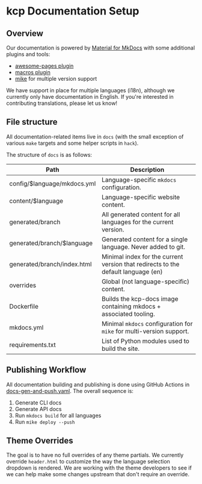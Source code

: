 # kcp Documentation Setup

## Overview

Our documentation is powered by [Material for MkDocs](https://squidfunk.github.io/mkdocs-material/) with some
additional plugins and tools:

- [awesome-pages plugin](https://github.com/lukasgeiter/mkdocs-awesome-pages-plugin)
- [macros plugin](https://mkdocs-macros-plugin.readthedocs.io/en/latest/)
- [mike](https://github.com/jimporter/mike) for multiple version support

We have support in place for multiple languages (i18n), although we currently only have documentation in English. If
you're interested in contributing translations, please let us know!

## File structure

All documentation-related items live in `docs` (with the small exception of various `make` targets and some helper
scripts in `hack`).

The structure of `docs` is as follows:

| Path                        | Description                                                                       |
|-----------------------------|-----------------------------------------------------------------------------------|
| config/$language/mkdocs.yml | Language-specific `mkdocs` configuration.                                         |
| content/$language           | Language-specific website content.                                                |
| generated/branch            | All generated content for all languages for the current version.                  |
| generated/branch/$language  | Generated content for a single language. Never added to git.                      |
| generated/branch/index.html | Minimal index for the current version that redirects to the default language (en) |
| overrides                   | Global (not language-specific) content.                                           |
| Dockerfile                  | Builds the kcp-docs image containing mkdocs + associated tooling.                 |
| mkdocs.yml                  | Minimal `mkdocs` configuration for `mike` for multi-version support.              |
| requirements.txt            | List of Python modules used to build the site.                                    |

## Publishing Workflow

All documentation building and publishing is done using GitHub Actions in
[docs-gen-and-push.yaml](../.github/workflows/docs-gen-and-push.yaml). The overall sequence is:

1. Generate CLI docs
2. Generate API docs
3. Run `mkdocs build` for all languages
4. Run `mike deploy --push`

## Theme Overrides

The goal is to have no full overrides of any theme partials. We currently override `header.html` to customize the
way the language selection dropdown is rendered. We are working with the theme developers to see if we can help make
some changes upstream that don't require an override.
